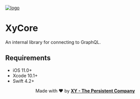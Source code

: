 [logo]: https://cdn.xy.company/img/brand/XY_Logo_GitHub.png 
[![logo]](https://xy.company)

# XyCore
An internal library for connecting to GraphQL.

## Requirements
- iOS 11.0+
- Xcode 10.1+
- Swift 4.2+

<p align="center">Made with ❤️ by <b><a href="https://xy.company">XY - The Persistent Company<a></b></p>
